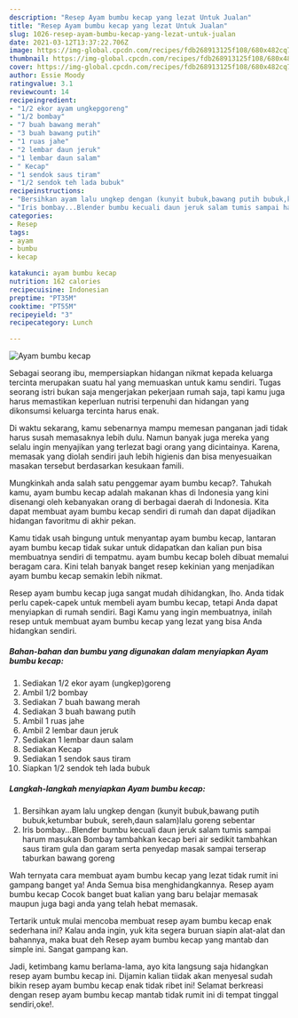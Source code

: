 ```yaml
---
description: "Resep Ayam bumbu kecap yang lezat Untuk Jualan"
title: "Resep Ayam bumbu kecap yang lezat Untuk Jualan"
slug: 1026-resep-ayam-bumbu-kecap-yang-lezat-untuk-jualan
date: 2021-03-12T13:37:22.706Z
image: https://img-global.cpcdn.com/recipes/fdb268913125f108/680x482cq70/ayam-bumbu-kecap-foto-resep-utama.jpg
thumbnail: https://img-global.cpcdn.com/recipes/fdb268913125f108/680x482cq70/ayam-bumbu-kecap-foto-resep-utama.jpg
cover: https://img-global.cpcdn.com/recipes/fdb268913125f108/680x482cq70/ayam-bumbu-kecap-foto-resep-utama.jpg
author: Essie Moody
ratingvalue: 3.1
reviewcount: 14
recipeingredient:
- "1/2 ekor ayam ungkepgoreng"
- "1/2 bombay"
- "7 buah bawang merah"
- "3 buah bawang putih"
- "1 ruas jahe"
- "2 lembar daun jeruk"
- "1 lembar daun salam"
- " Kecap"
- "1 sendok saus tiram"
- "1/2 sendok teh lada bubuk"
recipeinstructions:
- "Bersihkan ayam lalu ungkep dengan (kunyit bubuk,bawang putih bubuk,ketumbar bubuk, sereh,daun salam)lalu goreng sebentar"
- "Iris bombay...Blender bumbu kecuali daun jeruk salam tumis sampai harum masukan Bombay tambahkan kecap beri air sedikit tambahkan saus tiram gula dan garam serta penyedap masak sampai terserap taburkan bawang goreng"
categories:
- Resep
tags:
- ayam
- bumbu
- kecap

katakunci: ayam bumbu kecap 
nutrition: 162 calories
recipecuisine: Indonesian
preptime: "PT35M"
cooktime: "PT55M"
recipeyield: "3"
recipecategory: Lunch

---
```



![Ayam bumbu kecap](https://img-global.cpcdn.com/recipes/fdb268913125f108/680x482cq70/ayam-bumbu-kecap-foto-resep-utama.jpg)

Sebagai seorang ibu, mempersiapkan hidangan nikmat kepada keluarga tercinta merupakan suatu hal yang memuaskan untuk kamu sendiri. Tugas seorang istri bukan saja mengerjakan pekerjaan rumah saja, tapi kamu juga harus memastikan keperluan nutrisi terpenuhi dan hidangan yang dikonsumsi keluarga tercinta harus enak.

Di waktu  sekarang, kamu sebenarnya mampu memesan panganan jadi tidak harus susah memasaknya lebih dulu. Namun banyak juga mereka yang selalu ingin menyajikan yang terlezat bagi orang yang dicintainya. Karena, memasak yang diolah sendiri jauh lebih higienis dan bisa menyesuaikan masakan tersebut berdasarkan kesukaan famili. 



Mungkinkah anda salah satu penggemar ayam bumbu kecap?. Tahukah kamu, ayam bumbu kecap adalah makanan khas di Indonesia yang kini disenangi oleh kebanyakan orang di berbagai daerah di Indonesia. Kita dapat membuat ayam bumbu kecap sendiri di rumah dan dapat dijadikan hidangan favoritmu di akhir pekan.

Kamu tidak usah bingung untuk menyantap ayam bumbu kecap, lantaran ayam bumbu kecap tidak sukar untuk didapatkan dan kalian pun bisa membuatnya sendiri di tempatmu. ayam bumbu kecap boleh dibuat memalui beragam cara. Kini telah banyak banget resep kekinian yang menjadikan ayam bumbu kecap semakin lebih nikmat.

Resep ayam bumbu kecap juga sangat mudah dihidangkan, lho. Anda tidak perlu capek-capek untuk membeli ayam bumbu kecap, tetapi Anda dapat menyiapkan di rumah sendiri. Bagi Kamu yang ingin membuatnya, inilah resep untuk membuat ayam bumbu kecap yang lezat yang bisa Anda hidangkan sendiri.

<!--inarticleads1-->

##### Bahan-bahan dan bumbu yang digunakan dalam menyiapkan Ayam bumbu kecap:

1. Sediakan 1/2 ekor ayam (ungkep)goreng
1. Ambil 1/2 bombay
1. Sediakan 7 buah bawang merah
1. Sediakan 3 buah bawang putih
1. Ambil 1 ruas jahe
1. Ambil 2 lembar daun jeruk
1. Sediakan 1 lembar daun salam
1. Sediakan  Kecap
1. Sediakan 1 sendok saus tiram
1. Siapkan 1/2 sendok teh lada bubuk




<!--inarticleads2-->

##### Langkah-langkah menyiapkan Ayam bumbu kecap:

1. Bersihkan ayam lalu ungkep dengan (kunyit bubuk,bawang putih bubuk,ketumbar bubuk, sereh,daun salam)lalu goreng sebentar
1. Iris bombay...Blender bumbu kecuali daun jeruk salam tumis sampai harum masukan Bombay tambahkan kecap beri air sedikit tambahkan saus tiram gula dan garam serta penyedap masak sampai terserap taburkan bawang goreng




Wah ternyata cara membuat ayam bumbu kecap yang lezat tidak rumit ini gampang banget ya! Anda Semua bisa menghidangkannya. Resep ayam bumbu kecap Cocok banget buat kalian yang baru belajar memasak maupun juga bagi anda yang telah hebat memasak.

Tertarik untuk mulai mencoba membuat resep ayam bumbu kecap enak sederhana ini? Kalau anda ingin, yuk kita segera buruan siapin alat-alat dan bahannya, maka buat deh Resep ayam bumbu kecap yang mantab dan simple ini. Sangat gampang kan. 

Jadi, ketimbang kamu berlama-lama, ayo kita langsung saja hidangkan resep ayam bumbu kecap ini. Dijamin kalian tiidak akan menyesal sudah bikin resep ayam bumbu kecap enak tidak ribet ini! Selamat berkreasi dengan resep ayam bumbu kecap mantab tidak rumit ini di tempat tinggal sendiri,oke!.

